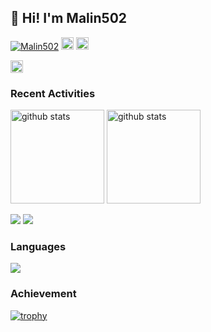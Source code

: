 ## 👋 Hi! I'm Malin502

<p align="left"> 
  <a href="https://github.com/Malin502/Malin502/"><img src="https://komarev.com/ghpvc/?username=Malin502" alt="Malin502" /></a>
  <a href="https://github.com/Malin502"><img height="20" src="https://img.shields.io/github/followers/Malin502?label=follow&logo=github&style=flat" /></a>
  <a href="https://github.com/Malin502"><img height="20" src="https://img.shields.io/github/stars/Malin502?logo=github&style=flat" /></a>
</p>

<p align="left"> 
  <a href="http://x.com/sen_tyo511"><img height="20" src="https://img.shields.io/twitter/follow/Malin502?style=flat&logo=x" /></a>
</p>


### Recent Activities

<p align="left">
  <a href="https://github.com/anuraghazra/github-readme-stats"><img alt="github stats" height="150px" src="https://github-readme-stats.vercel.app/api?username=Malin502&count_private=true&show_icons=true&custom_title=GitHub%20Stats&hide_border=true&theme=dracula" /></a>
  <a href="https://github.com/DenverCoder1/github-readme-streak-stats"><img alt="github stats" height="150px" src="https://github-readme-streak-stats.herokuapp.com/?user=Malin502&theme=dracula&hide_border=true" /></a>
</p>

[![](http://github-profile-summary-cards.vercel.app/api/cards/profile-details?username=Malin502&theme=dracula)](https://github.com/vn7n24fzkq/github-profile-summary-cards)
[![](https://github-readme-activity-graph.vercel.app/graph?username=Malin502&theme=github-dark-dimmed&custom_title=Contribution%20Graph%20in%20the%20last%2031%20days&hide_border=true)](https://github.com/Ashutosh00710/github-readme-activity-graph)

### Languages

[![](http://github-profile-summary-cards.vercel.app/api/cards/repos-per-language?username=Malin502&theme=transparent)](https://github.com/vn7n24fzkq/github-profile-summary-cards)




### Achievement

[![trophy](https://github-profile-trophy.vercel.app/?username=Malin502&no-frame=true&no-bg=true&theme=onedark)](https://github.com/ryo-ma/github-profile-trophy)


